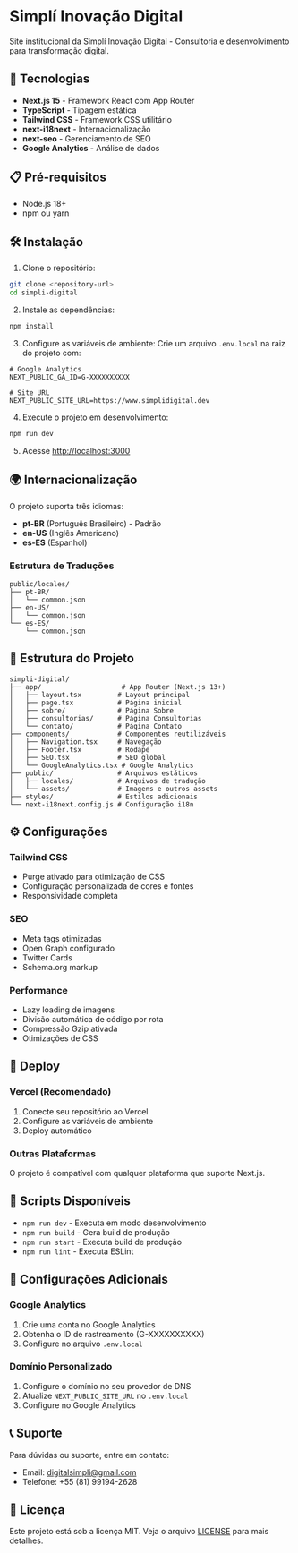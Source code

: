 # Simplí Inovação Digital

Site institucional da Simplí Inovação Digital - Consultoria e desenvolvimento para transformação digital.

## 🚀 Tecnologias

- **Next.js 15** - Framework React com App Router
- **TypeScript** - Tipagem estática
- **Tailwind CSS** - Framework CSS utilitário
- **next-i18next** - Internacionalização
- **next-seo** - Gerenciamento de SEO
- **Google Analytics** - Análise de dados

## 📋 Pré-requisitos

- Node.js 18+ 
- npm ou yarn

## 🛠️ Instalação

1. Clone o repositório:
```bash
git clone <repository-url>
cd simpli-digital
```

2. Instale as dependências:
```bash
npm install
```

3. Configure as variáveis de ambiente:
Crie um arquivo `.env.local` na raiz do projeto com:
```env
# Google Analytics
NEXT_PUBLIC_GA_ID=G-XXXXXXXXXX

# Site URL
NEXT_PUBLIC_SITE_URL=https://www.simplidigital.dev
```

4. Execute o projeto em desenvolvimento:
```bash
npm run dev
```

5. Acesse [http://localhost:3000](http://localhost:3000)

## 🌍 Internacionalização

O projeto suporta três idiomas:
- **pt-BR** (Português Brasileiro) - Padrão
- **en-US** (Inglês Americano)
- **es-ES** (Espanhol)

### Estrutura de Traduções

```
public/locales/
├── pt-BR/
│   └── common.json
├── en-US/
│   └── common.json
└── es-ES/
    └── common.json
```

## 📁 Estrutura do Projeto

```
simpli-digital/
├── app/                    # App Router (Next.js 13+)
│   ├── layout.tsx         # Layout principal
│   ├── page.tsx           # Página inicial
│   ├── sobre/             # Página Sobre
│   ├── consultorias/      # Página Consultorias
│   └── contato/           # Página Contato
├── components/            # Componentes reutilizáveis
│   ├── Navigation.tsx     # Navegação
│   ├── Footer.tsx         # Rodapé
│   ├── SEO.tsx            # SEO global
│   └── GoogleAnalytics.tsx # Google Analytics
├── public/                # Arquivos estáticos
│   ├── locales/           # Arquivos de tradução
│   └── assets/            # Imagens e outros assets
├── styles/                # Estilos adicionais
└── next-i18next.config.js # Configuração i18n
```

## ⚙️ Configurações

### Tailwind CSS
- Purge ativado para otimização de CSS
- Configuração personalizada de cores e fontes
- Responsividade completa

### SEO
- Meta tags otimizadas
- Open Graph configurado
- Twitter Cards
- Schema.org markup

### Performance
- Lazy loading de imagens
- Divisão automática de código por rota
- Compressão Gzip ativada
- Otimizações de CSS

## 🚀 Deploy

### Vercel (Recomendado)
1. Conecte seu repositório ao Vercel
2. Configure as variáveis de ambiente
3. Deploy automático

### Outras Plataformas
O projeto é compatível com qualquer plataforma que suporte Next.js.

## 📝 Scripts Disponíveis

- `npm run dev` - Executa em modo desenvolvimento
- `npm run build` - Gera build de produção
- `npm run start` - Executa build de produção
- `npm run lint` - Executa ESLint

## 🔧 Configurações Adicionais

### Google Analytics
1. Crie uma conta no Google Analytics
2. Obtenha o ID de rastreamento (G-XXXXXXXXXX)
3. Configure no arquivo `.env.local`

### Domínio Personalizado
1. Configure o domínio no seu provedor de DNS
2. Atualize `NEXT_PUBLIC_SITE_URL` no `.env.local`
3. Configure no Google Analytics

## 📞 Suporte

Para dúvidas ou suporte, entre em contato:
- Email: digitalsimpli@gmail.com
- Telefone: +55 (81) 99194-2628

## 📄 Licença

Este projeto está sob a licença MIT. Veja o arquivo [LICENSE](LICENSE) para mais detalhes.
